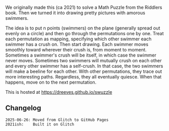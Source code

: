 We originally made this (ca 2021) to solve a Math Puzzle from the Riddlers book. Then we turned it into drawing pretty pictures with amorous swimmers.

The idea is to put n points (swimmers) on the plane (generally spread out evenly on a circle) and then go through the permutations one by one.
Treat each permutation as mapping, specifying which other swimmer each swimmer has a crush on.
Then start drawing.
Each swimmer moves smoothly toward wherever their crush is, from moment to moment.
Sometimes a swimmer's crush will be itself, in which case the swimmer never moves.
Sometimes two swimmers will mutually crush on each other and every other swimmer has a self-crush.
In that case, the two swimmers will make a beeline for each other.
With other permutations, they trace out more interesting paths.
Regardless, they all eventually quiesce. 
When that happens, move on to the next permutation.

This is hosted at https://dreeves.github.io/swuzzle

## Changelog

```
2025-06-26: Moved from Glitch to GitHub Pages
2021ish:    Built it on Glitch
```

